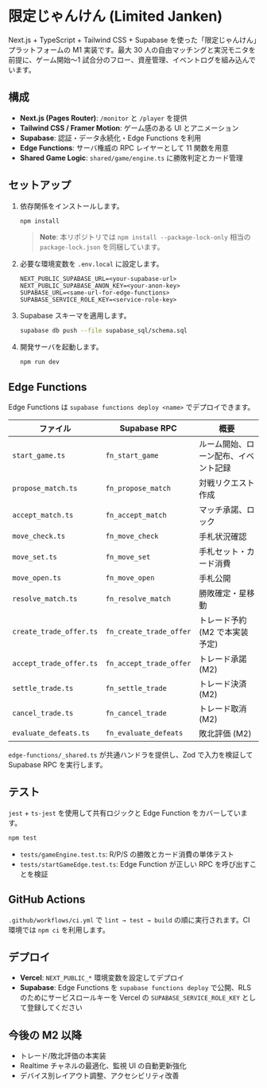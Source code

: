 # 限定じゃんけん (Limited Janken)

Next.js + TypeScript + Tailwind CSS + Supabase を使った「限定じゃんけん」プラットフォームの M1 実装です。最大 30 人の自由マッチングと実況モニタを前提に、ゲーム開始〜1 試合分のフロー、資産管理、イベントログを組み込んでいます。

## 構成

- **Next.js (Pages Router)**: `/monitor` と `/player` を提供
- **Tailwind CSS / Framer Motion**: ゲーム感のある UI とアニメーション
- **Supabase**: 認証・データ永続化・Edge Functions を利用
- **Edge Functions**: サーバ権威の RPC レイヤーとして 11 関数を用意
- **Shared Game Logic**: `shared/game/engine.ts` に勝敗判定とカード管理

## セットアップ

1. 依存関係をインストールします。

   ```bash
   npm install
   ```

   > **Note**: 本リポジトリでは `npm install --package-lock-only` 相当の `package-lock.json` を同梱しています。

2. 必要な環境変数を `.env.local` に設定します。

   ```env
   NEXT_PUBLIC_SUPABASE_URL=<your-supabase-url>
   NEXT_PUBLIC_SUPABASE_ANON_KEY=<your-anon-key>
   SUPABASE_URL=<same-url-for-edge-functions>
   SUPABASE_SERVICE_ROLE_KEY=<service-role-key>
   ```

3. Supabase スキーマを適用します。

   ```bash
   supabase db push --file supabase_sql/schema.sql
   ```

4. 開発サーバを起動します。

   ```bash
   npm run dev
   ```

## Edge Functions

Edge Functions は `supabase functions deploy <name>` でデプロイできます。

| ファイル | Supabase RPC | 概要 |
| --- | --- | --- |
| `start_game.ts` | `fn_start_game` | ルーム開始、ローン配布、イベント記録 |
| `propose_match.ts` | `fn_propose_match` | 対戦リクエスト作成 |
| `accept_match.ts` | `fn_accept_match` | マッチ承諾、ロック |
| `move_check.ts` | `fn_move_check` | 手札状況確認 |
| `move_set.ts` | `fn_move_set` | 手札セット・カード消費 |
| `move_open.ts` | `fn_move_open` | 手札公開 |
| `resolve_match.ts` | `fn_resolve_match` | 勝敗確定・星移動 |
| `create_trade_offer.ts` | `fn_create_trade_offer` | トレード予約 (M2 で本実装予定) |
| `accept_trade_offer.ts` | `fn_accept_trade_offer` | トレード承諾 (M2) |
| `settle_trade.ts` | `fn_settle_trade` | トレード決済 (M2) |
| `cancel_trade.ts` | `fn_cancel_trade` | トレード取消 (M2) |
| `evaluate_defeats.ts` | `fn_evaluate_defeats` | 敗北評価 (M2) |

`edge-functions/_shared.ts` が共通ハンドラを提供し、Zod で入力を検証して Supabase RPC を実行します。

## テスト

`jest` + `ts-jest` を使用して共有ロジックと Edge Function をカバーしています。

```bash
npm test
```

- `tests/gameEngine.test.ts`: R/P/S の勝敗とカード消費の単体テスト
- `tests/startGameEdge.test.ts`: Edge Function が正しい RPC を呼び出すことを検証

## GitHub Actions

`.github/workflows/ci.yml` で `lint → test → build` の順に実行されます。CI 環境では `npm ci` を利用します。

## デプロイ

- **Vercel**: `NEXT_PUBLIC_*` 環境変数を設定してデプロイ
- **Supabase**: Edge Functions を `supabase functions deploy` で公開、RLS のためにサービスロールキーを Vercel の `SUPABASE_SERVICE_ROLE_KEY` として登録してください

## 今後の M2 以降

- トレード/敗北評価の本実装
- Realtime チャネルの最適化、監視 UI の自動更新強化
- デバイス別レイアウト調整、アクセシビリティ改善
